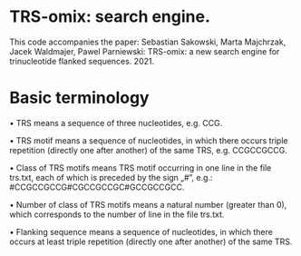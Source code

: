 # TRS-omix: search engine.

This code accompanies the paper:
Sebastian Sakowski, Marta Majchrzak, Jacek Waldmajer, Pawel Parniewski: TRS-omix: a new search engine for trinucleotide flanked sequences. 2021.

# Basic terminology

•	TRS means a sequence of three nucleotides, e.g. CCG.

•	TRS motif means a sequence of nucleotides, in which there occurs triple repetition (directly one after another) of the same TRS, e.g. CCGCCGCCG.

•	Class of TRS motifs means TRS motif occurring in one line in the file trs.txt, each of which is preceded by the sign „#”, e.g.: #CCGCCGCCG#CGCCGCCGC#GCCGCCGCC.

•	Number of class of TRS motifs means a natural number (greater than 0), which corresponds to the number of line in the file trs.txt.

•	Flanking sequence means a sequence of nucleotides, in which there occurs at least triple repetition (directly one after another) of the same TRS. 
